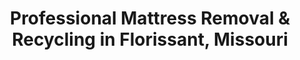 ---
layout: location.njk
title: "Professional Mattress Removal & Recycling in Florissant, Missouri"
metaDescription: "Eco-friendly mattress pickup in Florissant, MO. Over 1 million mattresses recycled nationwide. Next-day service for St. Louis's largest suburb "
permalink: /mattress-removal/missouri/st-louis/florissant/
state: "Missouri"
stateSlug: "missouri"
city: "Florissant"
citySlug: "florissant"
parentMetro: "St. Louis"
zip: "63031"
latitude: 38.7892
longitude: -90.3226
tier: 2
population: 50247
businessLicense: "MO-FLR-2025-001"
pricing:
  oneItem: 125
  twoItems: 155
  threeItems: 180
  isPopular: twoItems
serviceArea: "Florissant, Missouri and surrounding St. Louis County communities"
neighborhoods: [
  {
    "name": "Old Town Florissant",
    "zipCodes": ["63031"]
  },
  {
    "name": "Coldwater Creek",
    "zipCodes": ["63031"]
  },
  {
    "name": "Seven Hills",
    "zipCodes": ["63031"]
  },
  {
    "name": "The Groves",
    "zipCodes": ["63033"]
  },
  {
    "name": "Florissant Township",
    "zipCodes": ["63031", "63033"]
  },
  {
    "name": "Ferguson Township",
    "zipCodes": ["63033", "63034"]
  },
  {
    "name": "Northwest Township",
    "zipCodes": ["63031"]
  },
  {
    "name": "Lewis and Clark Township",
    "zipCodes": ["63031"]
  },
  {
    "name": "Spanish Lake Township",
    "zipCodes": ["63033"]
  },
  {
    "name": "St. Ferdinand Historic District",
    "zipCodes": ["63031"]
  },
  {
    "name": "Bangert Park Area",
    "zipCodes": ["63031"]
  },
  {
    "name": "Jamestown Area",
    "zipCodes": ["63033"]
  },
  {
    "name": "Hazelwood Border",
    "zipCodes": ["63031"]
  },
  {
    "name": "Black Jack Border",
    "zipCodes": ["63033"]
  },
  {
    "name": "JFK Community Center Area",
    "zipCodes": ["63034"]
  },
  {
    "name": "James J. Eagan Center Area",
    "zipCodes": ["63031"]
  }
]
zipCodes: [
  "63031",
  "63033", 
  "63034"
]
recyclingPartners: [
  "Missouri Scrap Metal Processing",
  "St. Louis County Environmental Services",
  "Gateway Region Foam Recovery Network",
  "Metro Recycling Solutions"
]
nearbyCities: [
  {
    "name": "St. Louis",
    "slug": "st-louis",
    "distance": 18,
    "isSuburb": false
  },
  {
    "name": "Chesterfield",
    "slug": "chesterfield",
    "distance": 22,
    "isSuburb": true
  },
  {
    "name": "O'Fallon",
    "slug": "ofallon",
    "distance": 25,
    "isSuburb": true
  }
]
reviews:
  count: 156
  featured:
    - text: "Moving from our 1960s ranch in Seven Hills required mattress pickup for three bedrooms. Team arrived early, handled the narrow hallway stairs professionally, and recycled everything according to county guidelines. Appreciate the environmental documentation they provided."
      author: "Patricia M."
      neighborhood: "Seven Hills"
    - text: "Our historic Old Town home needed careful navigation - these folks understand older construction and tight spaces. Removed king mattress and box spring without damaging original hardwood floors or French colonial doorframes."
      author: "Robert Chen"
      neighborhood: "St. Ferdinand Historic District"
    - text: "Quick service near JFK Community Center. Fair pricing, professional team."
      author: "Mike K."
      neighborhood: "Northwest Township"
faqs:
  - question: "How does mattress recycling work in Florissant?"
    answer: "We've recycled over 1 million mattresses nationwide through certified facilities. Your Florissant mattress components become steel for construction, foam for carpet padding, and fabric for insulation - documented recycling supporting Missouri's environmental goals."
  - question: "Do you serve all Florissant neighborhoods and townships?"
    answer: "Yes, complete coverage from historic Old Town Florissant to modern developments in Seven Hills and The Groves. We serve all six townships including Ferguson, Northwest, Lewis and Clark, and Spanish Lake Township areas."
  - question: "What makes your service better than Gateway Disposal or Waste Management bulk pickup?"
    answer: "Unlike standard waste haulers that send mattresses to landfills, we guarantee recycling through our nationwide network. Missouri lacks mattress stewardship programs, making private eco-friendly disposal essential for environmentally conscious residents."
  - question: "Can you handle Florissant's older home construction?"
    answer: "Absolutely. Our team regularly works with French colonial architecture, 1960s ranch homes, and tight spaces common in Florissant's historic neighborhoods. We protect original hardwood floors and navigate narrow doorframes carefully."
  - question: "What's included in your $125 service for Florissant?"
    answer: "Complete service: curbside pickup, transportation to certified recycling facilities, and documented environmental compliance. No hidden fees for Florissant neighborhoods or eco-processing requirements."
  - question: "How quickly can you pick up mattresses in Florissant?"
    answer: "Next-day service throughout Florissant. We coordinate around community events, park activities, and Lambert Airport traffic patterns for convenient scheduling."
  - question: "Do you provide recycling documentation for Florissant businesses?"
    answer: "Yes, detailed recycling certificates showing exact disposal methods and facility locations. Essential for businesses near Lambert Airport and companies requiring environmental compliance documentation."
  - question: "How does your service compare to St. Louis County transfer stations?"
    answer: "Transfer stations typically send mattresses to landfills. Our specialized recycling process recovers 90%+ of mattress materials, supporting Florissant's commitment to environmental stewardship and community preservation values."

pageContent:
  heroDescription: "Professional mattress pickup and recycling serving Missouri's largest St. Louis County suburb. Part of our nationwide network that has recycled over 1 million mattresses, with next-day service for historic Florissant communities."
  aboutService: "Need professional mattress removal in Florissant? We provide guaranteed recycling through our nationwide network that has processed over 1 million mattresses sustainably. Our service covers every Florissant neighborhood from historic Old Town with its French colonial heritage to modern developments in Seven Hills and The Groves. As Missouri's largest city in St. Louis County, Florissant residents deserve eco-friendly disposal that matches the community's commitment to preservation and environmental responsibility. Whether you're upgrading furniture in a 1960s ranch home, clearing inventory from businesses near Lambert Airport, or managing moves in historic districts, we ensure your mattresses become valuable raw materials rather than landfill waste. Our St. Louis County service understands Florissant's unique architectural challenges and community values."
  serviceAreasIntro: "From French colonial Old Town to modern suburban developments, our eco-friendly pickup reaches every preservation-minded household in Missouri's historically significant St. Louis suburb:"
  regulationsCompliance: "Florissant residents have comprehensive waste management options through providers like Waste Management, Gateway Disposal STL, and Meridian Waste. However, Missouri lacks the mattress stewardship programs operating in California, Oregon, and Connecticut. While the city provides free curbside recycling for general materials, specialized mattress recycling requires certified private services. Our documented sustainable disposal supports Florissant's environmental values and historic preservation commitments. With 50,000+ residents in diverse neighborhoods from French colonial districts to modern townships, our eco-friendly approach offers the specialized recycling service that environmentally conscious Florissant families seek."
  environmentalImpact: "Our Florissant service connects to a nationwide recycling network that has diverted over 1 million mattresses from landfills. Each mattress generates approximately 75 pounds of steel for construction projects, 15 pounds of foam for carpet padding production, and fabric for insulation manufacturing. This circular economy approach supports Missouri's environmental goals while providing documentation that St. Louis County businesses and environmentally conscious residents require. We partner with Missouri scrap metal processing facilities and regional foam recovery networks, creating local economic value from Florissant's waste stream while preserving the community's commitment to both historical heritage and environmental stewardship."
  howItWorksScheduling: "Next-day eco-friendly appointments throughout Florissant. We coordinate around Lambert Airport traffic, community center events, and historic district preservation activities for resident convenience."
  howItWorksService: "Professional environmental team provides curbside collection using eco-equipped vehicles. We handle Old Town's narrow French colonial doorways and modern Seven Hills developments with equal expertise in sustainable practices."
  howItWorksDisposal: "Your mattress enters our documented recycling network where 90%+ of materials become new products. Steel components go to Missouri recycling facilities, while foam supports regional manufacturing - complete environmental accountability supporting Florissant's preservation values."
  sidebarStats:
    mattressesRemoved: "4,892"
    nationwideRecycled: "1,000,000+"
---